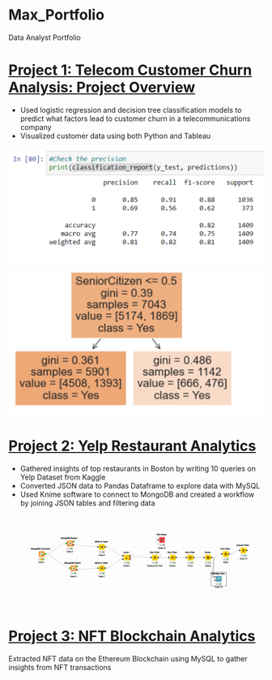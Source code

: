 # Max_Portfolio
Data Analyst Portfolio

# [Project 1: Telecom Customer Churn Analysis: Project Overview](https://github.com/mkimball14/customer_churn/blob/main/README.md)
* Used logistic regression and decision tree classification models to predict what factors lead to customer churn in a telecommunications company
* Visualized customer data using both Python and Tableau

![alt text](https://github.com/mkimball14/customer_churn/blob/main/images/Regression1.png "Classification Report")

![alt text](https://github.com/mkimball14/customer_churn/blob/main/images/SeniorCitizenTree.png "Senior Citizenship Decision Tree")

# [Project 2: Yelp Restaurant Analytics](https://github.com/mkimball14/yelp_analytics/blob/main/README.md)
* Gathered insights of top restaurants in Boston by writing 10 queries on Yelp Dataset from Kaggle
* Converted JSON data to Pandas Dataframe to explore data with MySQL
* Used Knime software to connect to MongoDB and created a workflow by joining JSON tables and filtering data

![alt text](https://github.com/mkimball14/yelp_analytics/blob/main/images/Knime%20Workflow.png "Knime Workflow")

# [Project 3: NFT Blockchain Analytics](https://github.com/mkimball14/yelp_analytics/blob/main/README.md)
Extracted NFT data on the Ethereum Blockchain using MySQL to gather insights from NFT transactions
